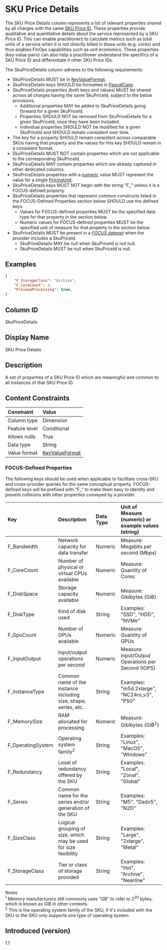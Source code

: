 # SKU Price Details

The SKU Price Details column represents a list of relevant properties shared by all charges with the same [SKU Price ID](#skupriceid). These properties provide qualitative and quantitative details about the service represented by a SKU Price ID. This can enable practitioners to calculate metrics such as total units of a service when it is not directly billed in those units (e.g. cores) and thus enables FinOps capabilities such as unit economics. These properties (key-value pairs) can also help a practitioner understand the specifics of a SKU Price ID and differentiate it other SKU Price IDs.

The SkuPriceDetails column adheres to the following requirements:

* SkuPriceDetails MUST be in [KeyValueFormat](#key-valueformat).
* SkuPriceDetails keys SHOULD be formatted in [PascalCase](#glossary:pascalcase).
* SkuPriceDetails properties (both keys and values) MUST be shared across all charges having the same SkuPriceId, subject to the below provisions.
  * Additional properties MAY be added to SkuPriceDetails going forward for a given SkuPriceId.
  * Properties SHOULD NOT be removed from SkuPriceDetails for a given SkuPriceId, once they have been included.
  * Individual properties SHOULD NOT be modified for a given SkuPriceId and SHOULD remain consistent over time.
* The key for a property SHOULD remain consistent across comparable SKUs having that property and the values for this key SHOULD remain in a consistent format.
* SkuPriceDetails MUST NOT contain properties which are not applicable to the corresponding SkuPriceId.
* SkuPriceDetails MAY contain properties which are already captured in other dedicated columns.
* SkuPriceDetails properties with a [numeric](#numeric-format) value MUST represent the value for a single [PricingUnit](#pricingunit).
* SkuPriceDetails keys MUST NOT begin with the string "F_" unless it is a FOCUS-defined property.
* SkuPriceDetails properties that represent common constructs listed in the FOCUS-Defined Properties section below SHOULD use the defined keys.
  * Values for FOCUS-defined properties MUST be the specified data type for that property in the section below.
  * Numeric values for FOCUS-defined properties MUST be the specified unit of measure for that property in the section below.
* SkuPriceDetails MUST be present in a [*FOCUS dataset*](#glossary:FOCUS-dataset) when the provider includes a SkuPriceId.
  * SkuPriceDetails MAY be null when SkuPriceId is not null.
  * SkuPriceDetails MUST be null when SkuPriceId is null.

## Examples

```json
{
    "F_StorageClass": "Archive",
    "F_CoreCount": 4,
    "PreimumProcessing": true,
}
```

## Column ID

SkuPriceDetails

## Display Name

SKU Price Details

## Description

A set of properties of a SKU Price ID which are meaningful and common to all instances of that SKU Price ID.

## Content Constraints

| Constraint    | Value                              |
| :------------ | :--------------------------------- |
| Column type   | Dimension                          |
| Feature level | Conditional                        |
| Allows nulls  | True                               |
| Data type     | String                             |
| Value format  | [KeyValueFormat](#key-valueformat) |

### FOCUS-Defined Properties

The following keys should be used when applicable to facilitate cross-SKU and cross-provider queries for the same conceptual property. FOCUS-defined keys will be prefixed with "F_" to make them easy to identify and prevent collisions with other properties conveyed by a provider.

| Key                        | Description                                                     | Data Type        | Unit of Measure (numeric) or example values (string)  |
| :------------------------- | :-------------------------------------------------------------- | :--------------- | :---------------------------------------------------- |
| F_Bandwidth                | Network capacity for data transfer                              | Numeric          | Measure: Megabits per second (Mbps)                   |
| F_CoreCount                | Number of physical or virtual CPUs available                    | Numeric          | Measure: Quantity of Cores                            |
| F_DiskSpace                | Storage capacity available                                      | Numeric          | Measure: Gibibytes (GiB)                              |
| F_DiskType                 | Kind of disk used                                               | String           | Examples: "SSD", "HDD", "NVMe"                        |
| F_GpuCount                 | Number of GPUs available                                        | Numeric          | Measure: Quantity of GPUs                             |
| F_InputOutput              | Input/output operations per second                              | Numeric          | Measure: Input/Output Operations per Second (IOPS)    |
| F_InstanceType             | Common name of the instance including size, shape, series, etc. | String           | Examples: "m5d.2xlarge", "NC24rs_v3", "P50"           |
| F_MemorySize               | RAM allocated for processing                                    | Numeric          | Measure: Gibibytes (GiB<sup>1</sup>)                  |
| F_OperatingSystem          | Operating system family<sup>2</sup>                             | String           | Examples: "Linux", "MacOS", "Windows"                 |
| F_Redundancy               | Level of redundancy offered by the SKU                          | String           | Examples: "Local", "Zonal", "Global"                  |
| F_Series                   | Common name for the series and/or generation of the SKU         | String           | Examples: "M5", "Dadv5", "N2D"                        |
| F_SizeClass                | Logical grouping of size, which may be used for size fexibility | String           | Examples: "Large", "2xlarge", "Metal"                 |
| F_StorageClass             | Tier or class of storage provided                               | String           | Examples: "Hot", "Archive", "Nearline"                |

Notes
<br><sup>1</sup> Memory manufacturers still commonly uses "GB" to refer to 2<sup>30</sup> bytes, which is known as GiB in other contexts.
<br><sup>2</sup> This is the operating system family of the SKU, if it's included with the SKU or the SKU only supports one type of operating system.

## Introduced (version)

1.1
